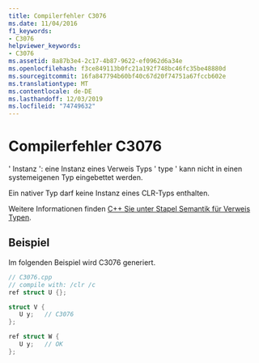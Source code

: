 ```yaml
---
title: Compilerfehler C3076
ms.date: 11/04/2016
f1_keywords:
- C3076
helpviewer_keywords:
- C3076
ms.assetid: 8a87b3e4-2c17-4b87-9622-ef0962d6a34e
ms.openlocfilehash: f3ce849113b0fc21a192f748bc46fc35be48880d
ms.sourcegitcommit: 16fa847794b60bf40c67d20f74751a67fccb602e
ms.translationtype: MT
ms.contentlocale: de-DE
ms.lasthandoff: 12/03/2019
ms.locfileid: "74749632"
---
```

# <a name="compiler-error-c3076"></a>Compilerfehler C3076

' Instanz ': eine Instanz eines Verweis Typs ' type ' kann nicht in einen systemeigenen Typ eingebettet werden.

Ein nativer Typ darf keine Instanz eines CLR-Typs enthalten.

Weitere Informationen finden [ C++ Sie unter Stapel Semantik für Verweis Typen](../../dotnet/cpp-stack-semantics-for-reference-types.md).

## <a name="example"></a>Beispiel

Im folgenden Beispiel wird C3076 generiert.

```cpp
// C3076.cpp
// compile with: /clr /c
ref struct U {};

struct V {
   U y;   // C3076
};

ref struct W {
   U y;   // OK
};
```
